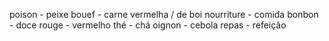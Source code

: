 poison - peixe
bouef - carne vermelha / de boi
nourriture - comida
bonbon - doce
rouge - vermelho
thé - chá
oignon - cebola
repas - refeição